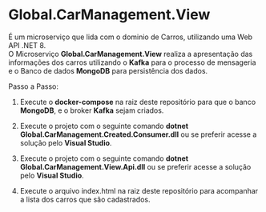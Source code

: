 # Global.CarManagement.View

É um microserviço que lida com o dominio de Carros, utilizando uma Web API .NET 8. </br>
O Microserviço <b>Global.CarManagement.View</b> realiza a apresentação das informações dos carros utilizando o <b>Kafka</b> para o processo de mensageria e o Banco de dados <b>MongoDB</b> para persistência dos dados.

Passo a Passo:

1. Execute o <b>docker-compose</b> na raiz deste repositório para que o banco <b>MongoDB</b>, e o broker <b>Kafka</b> sejam criados. 

2. Execute o projeto com o seguinte comando <b>dotnet Global.CarManagement.Created.Consumer.dll</b> ou se preferir acesse a solução pelo <b>Visual Studio</b>.

3. Execute o projeto com o seguinte comando <b>dotnet Global.CarManagement.View.Api.dll</b> ou se preferir acesse a solução pelo <b>Visual Studio</b>.

4. Execute o arquivo index.html na raiz deste repositório para acompanhar a lista dos carros que são cadastrados.
